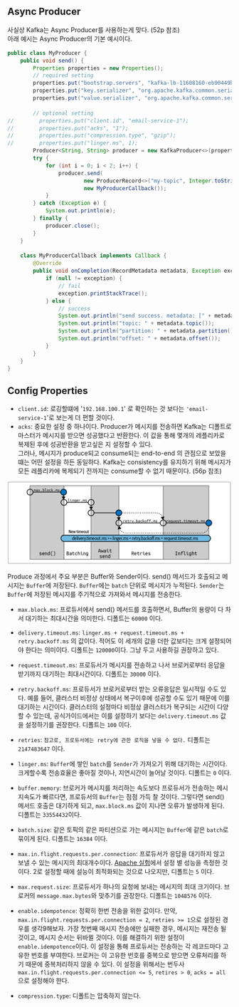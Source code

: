 ## Async Producer
사실상 Kafka는 Async Producer를 사용하는게 맞다. (52p 참조)  
아래 예시는 Async Producer의 기본 예시이다. 

~~~java
public class MyProducer {
    public void send() {
        Properties properties = new Properties();
        // required setting
        properties.put("bootstrap.servers", "kafka-lb-11608160-eb90449ba349.kr.lb.naverncp.com:9092");
        properties.put("key.serializer", "org.apache.kafka.common.serialization.StringSerializer");
        properties.put("value.serializer", "org.apache.kafka.common.serialization.StringSerializer");

        // optional setting
//        properties.put("client.id", "email-service-1");
//        properties.put("acks", "1");
//        properties.put("compression.type", "gzip");
//        properties.put("linger.ms", 1);
        Producer<String, String> producer = new KafkaProducer<>(properties);
        try {
            for (int i = 0; i < 2; i++) {
                producer.send(
                        new ProducerRecord<>("my-topic", Integer.toString(i), Integer.toString(i)),
                        new MyProducerCallback());
            }
        } catch (Exception e) {
            System.out.println(e);
        } finally {
            producer.close();
        }
    }

    class MyProducerCallback implements Callback {
        @Override
        public void onCompletion(RecordMetadata metadata, Exception exception) {
            if (null != exception) {
                // fail
                exception.printStackTrace();
            } else {
                // success
                System.out.println("send success. metadata: [" + metadata + "]");
                System.out.println("topic: " + metadata.topic());
                System.out.println("partition: " + metadata.partition());
                System.out.println("offset: " + metadata.offset());
            }
        }
    }
}
~~~

## Config Properties
- `client.id`: 로깅할떄에 '`192.168.100.1`' 로 확인하는 것 보다는 `'email-service-1`'로 보는게 더 편할 것이다.
- `acks`: 중요한 설정 중 하나이다. Producer가 메시지를 전송하면 Kafka는 디폴트로 마스터가 메시지를 받으면 성공했다고 반환한다. 이 값을 통해 몇개의 레플리카로 복제된 후에 성공반환을 받고싶은 지 설정할 수 있다.  
그러나, 메시지가 produce되고 consume되는 end-to-end 의 관점으로 보았을 떄는 어떤 설정을 하든 동일하다. Kafka는 consistency를 유지하기 위해 메시지가 모든 레플리카에 복제되기 전까지는 consume할 수 없기 때문이다. (56p 참조)

![config-1](img/config-1.png)

Produce 과정에서 주요 부분은 Buffer와 Sender이다. send() 메서드가 호출되고 메시지는 `Buffer`에 저장된다. 
`Buffer`에는 `batch` 단위로 메시지가 누적된다. `Sender`는 `Buffer`에 저장된 메시지를 주기적으로 가져와서 메시지를 전송한다.  

- `max.block.ms`: 프로듀서에서 send() 메서드를 호출하면서, Buffer의 용량이 다 차서 대기하는 최대시간을 의미한다. 디폴트는 `60000` 이다.
- `delivery.timeout.ms`: `linger.ms + request.timeout.ms + retry.backoff.ms` 의 값이다. 
적어도 이 세개의 값을 더한 값보다는 크게 설정되어야 한다는 의미이다. 디폴트는 `120000`이다. 그냥 두고 사용하길 권장하고 있다.
- `request.timeout.ms`: 프로듀서가 메시지를 전송하고 나서 브로커로부터 응답을 받기까지 대기하는 최대시간이다. 디폴트는 `30000` 이다.
- `retry.backoff.ms`: 프로듀서가 브로커로부터 받는 오류응답은 일시적일 수도 있다. 예를 들어, 클러스터 비정상 상태에서 복구이후에 성공할 수도 있기 때문에 이를 대기하는 시간이다. 
클러스터의 설정마다 비정상 클러스터가 복구되는 시간이 다양할 수 있는데, 공식가이드에서는 이를 설정하기 보다는 `delivery.timeout.ms` 값을 설정하기를 권장한다. 디폴트는 `100` 이다.
- `retries`: `참고로, 프로듀서에는 retry에 관한 로직을 넣을 수 없다.` 디폴트는 `2147483647` 이다.
- `linger.ms`: `Buffer`에 쌓인 `batch`를 `Sender`가 가져오기 위해 대기하는 시간이다. 크게할수록 전송효율은 좋아질 것이나, 지연시간이 늘어날 것이다. 디폴트는 `0` 이다.

- `buffer.memory`: 브로커가 메시지를 처리하는 속도보다 프로듀서가 전송하는 메시지속도가 빠르다면, 프로듀서의 `Buffer`는 점점 가득 찰 것이다. 
그렇다면 send() 메서드 호출은 대기하게 되고, `max.block.ms` 값이 지나면 오류가 발생하게 된다. 디폴트는 `33554432`이다.
- `batch.size`: 같은 토픽의 같은 파티션으로 가는 메시지는 `Buffer`에 같은 `batch`로 묶이게 된다. 디폴트는 `16384` 이다.

- `max.in.flight.requests.per.connection`: 프로듀서가 응답을 대기하지 않고 보낼 수 있는 메시지의 최대개수이다. [Apache 실험](https://cwiki.apache.org/confluence/display/KAFKA/An+analysis+of+the+impact+of+max.in.flight.requests.per.connection+and+acks+on+Producer+performance)에서 설정 별 성능을 측정한 것이다. 
2로 설정할 때에 설능이 최적화되는 것으로 나오지만, 디폴트는 `5` 이다.
- `max.request.size`: 프로듀서가 하나의 요청에 보내는 메시지의 최대 크기이다. 브로커의 `message.max.bytes`와 맞추기를 권장한다. 디폴트는 `1048576` 이다.
- `enable.idempotence`: 정확히 한번 전송을 위한 값이다. 만약, `max.in.flight.requests.per.connection = 2`, `retries >= 1`으로 설정된 경우를 생각9해보자. 
가장 첫번째 매시지 전송에만 실패한 경우, 메시지는 재전송 될 것이고, 메시지 순서는 뒤바뀔 것이다. 이를 해결하기 위한 설정이 `enable.idempotence`이다.
이 설정을 통해 프로듀서는 전송하는 각 레코드마다 고유한 번호를 부여한다. 브로커는 이 고유한 번호를 중복으로 받으면 오류처리를 하기 때문에 중복처리하지 않을 수 있다.
이 설정을 위해서는 번두사 `max.in.flight.requests.per.connection <= 5`, `retires > 0`, `acks = all` 으로 설정해야 한다.

- `compression.type`: 디폴트는 압축하지 않는다.
